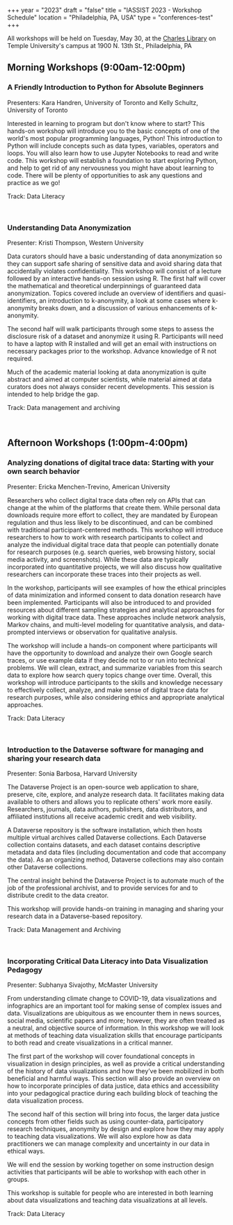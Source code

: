 +++
year = "2023"
draft = "false"
title = "IASSIST 2023 - Workshop Schedule"
location = "Philadelphia, PA, USA"
type = "conferences-test"
+++

All workshops will be held on Tuesday, May 30, at the [Charles Library](https://library.temple.edu/libraries/charles-library) on Temple University's campus at 1900 N. 13th St., Philadelphia, PA

## **Morning Workshops** (9:00am-12:00pm)

### **A Friendly Introduction to Python for Absolute Beginners**

Presenters:
Kara Handren, University of Toronto and Kelly Schultz, University of Toronto
	
Interested in learning to program but don't know where to start? This hands-on workshop will introduce you to the basic concepts of one of the world's most popular programming languages, Python! This introduction to Python will include concepts such as data types, variables, operators and loops. You will also learn how to use Jupyter Notebooks to read and write code. This workshop will establish a foundation to start exploring Python, and help to get rid of any nervousness you might have about learning to code. There will be plenty of opportunities to ask any questions and practice as we go!
	
Track: Data Literacy
	
</br>

### **Understanding Data Anonymization**
	
Presenter: Kristi Thompson, Western University
	
Data curators should have a basic understanding of data anonymization so they can support safe sharing of sensitive data and avoid sharing data that accidentally violates confidentiality. This workshop will consist of a lecture followed by an interactive hands-on session using R. The first half will cover the mathematical and theoretical underpinnings of guaranteed data anonymization. Topics covered include an overview of identifiers and quasi-identifiers, an introduction to k-anonymity, a look at some cases where k-anonymity breaks down, and a discussion of various enhancements of k-anonymity.

The second half will walk participants through some steps to assess the disclosure risk of a dataset and anonymize it using R. Participants will need to have a laptop with R installed and will get an email with instructions on necessary packages prior to the workshop. Advance knowledge of R not required.

Much of the academic material looking at data anonymization is quite abstract and aimed at computer scientists, while material aimed at data curators does not always consider recent developments. This session is intended to help bridge the gap.

Track: Data management and archiving
	
</br>

## **Afternoon Workshops** (1:00pm-4:00pm)

### **Analyzing donations of digital trace data: Starting with your own search behavior**

Presenter: Ericka Menchen-Trevino, American University

Researchers who collect digital trace data often rely on APIs that can change at the whim of the platforms that create them. While personal data downloads require more effort to collect, they are mandated by European regulation and thus less likely to be discontinued, and can be combined with traditional participant-centered methods. This workshop will introduce researchers to how to work with research participants to collect and analyze the individual digital trace data that people can potentially donate for research purposes (e.g. search queries, web browsing history, social media activity, and screenshots). While these data are typically incorporated into quantitative projects, we will also discuss how qualitative researchers can incorporate these traces into their projects as well.

In the workshop, participants will see examples of how the ethical principles of data minimization and informed consent to data donation research have been implemented. Participants will also be introduced to and provided resources about different sampling strategies and analytical approaches for working with digital trace data. These approaches include network analysis, Markov chains, and multi-level modeling for quantitative analysis, and data-prompted interviews or observation for qualitative analysis.

The workshop will include a hands-on component where participants will have the opportunity to download and analyze their own Google search traces, or use example data if they decide not to or run into technical problems. We will clean, extract, and summarize variables from this search data to explore how search query topics change over time. Overall, this workshop will introduce participants to the skills and knowledge necessary to effectively collect, analyze, and make sense of digital trace data for research purposes, while also considering ethics and appropriate analytical approaches.
	
Track: Data Literacy
	
</br>

### **Introduction to the Dataverse software for managing and sharing your research data**
	
Presenter: Sonia Barbosa, Harvard University
	
The Dataverse Project is an open-source web application to share, preserve, cite, explore, and analyze research data. It facilitates making data available to others and allows you to replicate others' work more easily. Researchers, journals, data authors, publishers, data distributors, and affiliated institutions all receive academic credit and web visibility.

A Dataverse repository is the software installation, which then hosts multiple virtual archives called Dataverse collections. Each Dataverse collection contains datasets, and each dataset contains descriptive metadata and data files (including documentation and code that accompany the data). As an organizing method, Dataverse collections may also contain other Dataverse collections.

The central insight behind the Dataverse Project is to automate much of the job of the professional archivist, and to provide services for and to distribute credit to the data creator.

This workshop will provide hands-on training in managing and sharing your research data in a Dataverse-based repository.
	
Track: Data Management and Archiving
	
</br>

### **Incorporating Critical Data Literacy into Data Visualization Pedagogy**
	
Presenter: Subhanya Sivajothy, McMaster University

From understanding climate change to COVID-19, data visualizations and infographics are an important tool for making sense of complex issues and data. Visualizations are ubiquitous as we encounter them in news sources, social media, scientific papers and more; however, they are often treated as a neutral, and objective source of information. In this workshop we will look at methods of teaching data visualization skills that encourage participants to both read and create visualizations in a critical manner.

The first part of the workshop will cover foundational concepts in visualization in design principles, as well as provide a critical understanding of the history of data visualizations and how they’ve been mobilized in both beneficial and harmful ways. This section will also provide an overview on how to incorporate principles of data justice, data ethics and accessibility into your pedagogical practice during each building block of teaching the data visualization process.

The second half of this section will bring into focus, the larger data justice concepts from other fields such as using counter-data, participatory research techniques, anonymity by design and explore how they may apply to teaching data visualizations. We will also explore how as data practitioners we can manage complexity and uncertainty in our data in ethical ways.

We will end the session by working together on some instruction design activities that participants will be able to workshop with each other in groups.

This workshop is suitable for people who are interested in both learning about data visualizations and teaching data visualizations at all levels.
	

Track: Data Literacy
